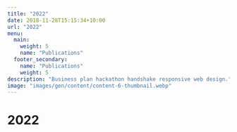 ```yaml
---
title: "2022"
date: 2018-11-28T15:15:34+10:00
url: "2022"
menu:
  main:
    weight: 5
    name: "Publications"
  footer_secondary:
    name: "Publications"
    weight: 5
description: "Business plan hackathon handshake responsive web design."
image: "images/gen/content/content-6-thumbnail.webp"
---
```


# 2022